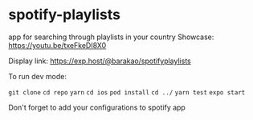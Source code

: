# spotify-playlists
app for searching through playlists in your country
Showcase:
https://youtu.be/txeFkeDI8X0

Display link:
https://exp.host/@barakao/spotifyplaylists

To run dev mode:

`git clone`
`cd repo`
`yarn`
`cd ios`
`pod install`
`cd ../`
`yarn test`
`expo start`

Don't forget to add your configurations to spotify app
